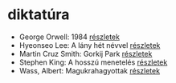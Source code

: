 # diktatúra

- George Orwell: 1984 [részletek](../_details/George%20Orwell.md#id_364)
- Hyeonseo Lee: A lány hét névvel [részletek](../_details/Hyeonseo%20Lee.md#id_988)
- Martin Cruz Smith: Gorkij Park [részletek](../_details/Martin%20Cruz%20Smith.md#id_1214)
- Stephen King: A hosszú menetelés [részletek](../_details/Stephen%20King.md#id_932)
- Wass, Albert: Magukrahagyottak [részletek](../_details/Wass%2C%20Albert.md#id_203)